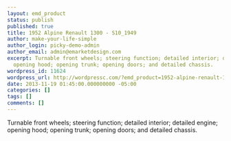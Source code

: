 ```yaml
---
layout: emd_product
status: publish
published: true
title: 1952 Alpine Renault 1300 - S10_1949
author: make-your-life-simple
author_login: picky-demo-admin
author_email: admin@emarketdesign.com
excerpt: Turnable front wheels; steering function; detailed interior; detailed engine;
  opening hood; opening trunk; opening doors; and detailed chassis.
wordpress_id: 11624
wordpress_url: http://wordpressc.com/?emd_product=1952-alpine-renault-1300
date: 2013-11-19 01:45:00.000000000 -05:00
categories: []
tags: []
comments: []
---
```

Turnable front wheels; steering function; detailed interior; detailed engine; opening hood; opening trunk; opening doors; and detailed chassis.
